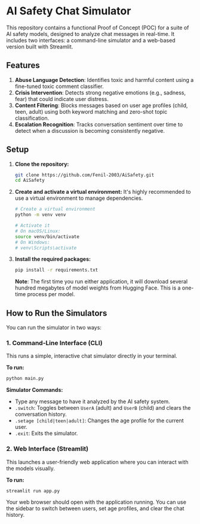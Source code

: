 # AI Safety Chat Simulator

This repository contains a functional Proof of Concept (POC) for a suite of AI safety models, designed to analyze chat messages in real-time. It includes two interfaces: a command-line simulator and a web-based version built with Streamlit.

## Features

1.  **Abuse Language Detection**: Identifies toxic and harmful content using a fine-tuned toxic comment classifier.
2.  **Crisis Intervention**: Detects strong negative emotions (e.g., sadness, fear) that could indicate user distress.
3.  **Content Filtering**: Blocks messages based on user age profiles (child, teen, adult) using both keyword matching and zero-shot topic classification.
4.  **Escalation Recognition**: Tracks conversation sentiment over time to detect when a discussion is becoming consistently negative.

## Setup

1.  **Clone the repository:**
    ```bash
    git clone https://github.com/Fenil-2003/AiSafety.git
    cd AiSafety
    ```

2.  **Create and activate a virtual environment:**
    It's highly recommended to use a virtual environment to manage dependencies.
    ```bash
    # Create a virtual environment
    python -m venv venv

    # Activate it
    # On macOS/Linux:
    source venv/bin/activate
    # On Windows:
    # venv\Scripts\activate
    ```

3.  **Install the required packages:**
    ```bash
    pip install -r requirements.txt
    ```
    **Note**: The first time you run either application, it will download several hundred megabytes of model weights from Hugging Face. This is a one-time process per model.

## How to Run the Simulators

You can run the simulator in two ways:

### 1. Command-Line Interface (CLI)

This runs a simple, interactive chat simulator directly in your terminal.

**To run:**
```bash
python main.py
```

**Simulator Commands:**
-   Type any message to have it analyzed by the AI safety system.
-   `.switch`: Toggles between `UserA` (adult) and `UserB` (child) and clears the conversation history.
-   `.setage [child|teen|adult]`: Changes the age profile for the current user.
-   `.exit`: Exits the simulator.

### 2. Web Interface (Streamlit)

This launches a user-friendly web application where you can interact with the models visually.

**To run:**
```bash
streamlit run app.py
```

Your web browser should open with the application running. You can use the sidebar to switch between users, set age profiles, and clear the chat history.
           